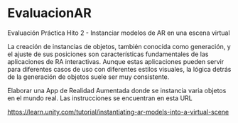 # EvaluacionAR
 Evaluación Práctica Hito 2 - Instanciar modelos de AR en una escena virtual
 
La creación de instancias de objetos, también conocida como generación, y el ajuste de sus posiciones son características fundamentales de las aplicaciones de RA interactivas. Aunque estas aplicaciones pueden servir para diferentes casos de uso con diferentes estilos visuales, la lógica detrás de la generación de objetos suele ser muy consistente.

Elaborar una App de Realidad Aumentada donde se instancia varia objetos en el mundo real. Las instrucciones se encuentran en esta URL

https://learn.unity.com/tutorial/instantiating-ar-models-into-a-virtual-scene
